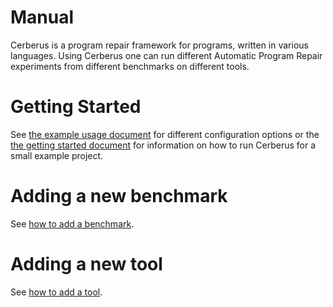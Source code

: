 # Manual #
Cerberus is a program repair framework for programs, written in various languages. Using Cerberus one can run different Automatic Program Repair experiments from different benchmarks on different tools.

# Getting Started #
See [the example usage document](Examples.md) for different configuration options or the [the getting started document](GetStart.md) for information on how to run Cerberus for a small example project.

# Adding a new benchmark #
See [how to add a benchmark](benchmark/AddBenchmark.md.md).

# Adding a new tool #
See [how to add a tool](tool/AddTool.md).
